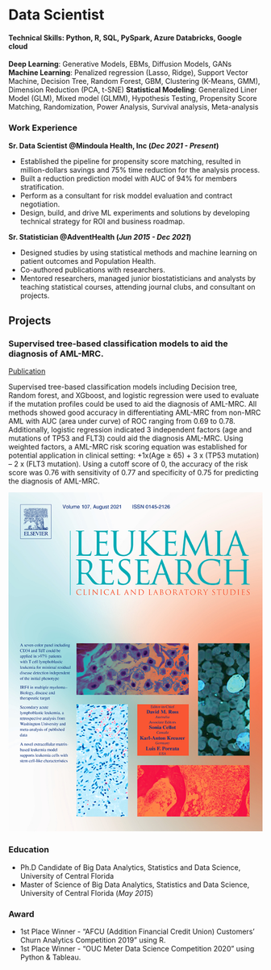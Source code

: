 # Data Scientist
#### Technical Skills: Python, R, SQL, PySpark, Azure Databricks, Google cloud
**Deep Learning**: Generative Models, EBMs, Diffusion Models, GANs
**Machine Learning**: Penalized regression (Lasso, Ridge), Support Vector Machine, Decision Tree, Random Forest, GBM, Clustering (K-Means, GMM), Dimension Reduction (PCA, t-SNE)
**Statistical Modeling**: Generalized Liner Model (GLM), Mixed model (GLMM), Hypothesis Testing, Propensity Score Matching, Randomization, Power Analysis, Survival analysis, Meta-analysis


### Work Experience
**Sr. Data Scientist @Mindoula Health, Inc (_Dec 2021 - Present_)**
- Established the pipeline for propensity score matching, resulted in million-dollars savings and 75% time reduction for the analysis process.
- Built a reduction prediction model with AUC of 94% for members stratification.
- Perform as a consultant for risk moddel evaluation and contract negotiation.
- Design, build, and drive ML experiments and solutions by developing technical strategy for ROI and business roadmap.

**Sr. Statistician @AdventHealth (_Jun 2015 - Dec 2021_)**
- Designed studies by using statistical methods and machine learning on patient outcomes and Population Health.
- Co-authored publications with researchers.
- Mentored researchers, managed junior biostatisticians and analysts by teaching statistical courses, attending journal clubs, and consultant on projects.

## Projects
### Supervised tree-based classification models to aid the diagnosis of AML-MRC.
[Publication](https://doi.org/10.1016/j.leukres.2021.106701)

 Supervised tree-based classification models including Decision tree, Random forest, and XGboost, and logistic regression were used to evaluate if the mutation profiles could be used to aid the diagnosis of AML-MRC. All methods showed good accuracy in differentiating AML-MRC from non-MRC AML with AUC (area under curve) of ROC ranging from 0.69 to 0.78. Additionally, logistic regression indicated 3 independent factors (age and mutations of TP53 and FLT3) could aid the diagnosis AML-MRC. Using weighted factors, a AML-MRC risk scoring equation was established for potential application in clinical setting: +1x(Age ≥ 65) + 3 x (TP53 mutation) – 2 x (FLT3 mutation). Using a cutoff score of 0, the accuracy of the risk score was 0.76 with sensitivity of 0.77 and specificity of 0.75 for predicting the diagnosis of AML-MRC.
 
![Predict AML-MRC](/featured.jpg)
  
### Education
- Ph.D Candidate of Big Data Analytics, Statistics and Data Science, University of Central Florida
- Master of Science of Big Data Analytics, Statistics and Data Science, University of Central Florida (_May 2015_)

### Award
- 1st Place Winner - “AFCU (Addition Financial Credit Union) Customers’ Churn Analytics Competition 2019” using R.
- 1st Place Winner - “OUC Meter Data Science Competition 2020” using Python & Tableau.
